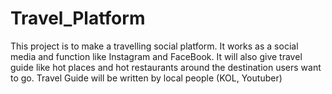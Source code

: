# Travel_Platform
This project is to make a travelling social platform. 
It works as a social media and function like Instagram and FaceBook.
It will also give travel guide like hot places and hot restaurants around the destination users want to go.
Travel Guide will be written by local people (KOL, Youtuber)
